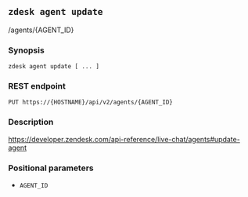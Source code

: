 ## `zdesk agent update`

/agents/{AGENT_ID}

### Synopsis

    zdesk agent update [ ... ]

### REST endpoint

    PUT https://{HOSTNAME}/api/v2/agents/{AGENT_ID}

### Description

https://developer.zendesk.com/api-reference/live-chat/agents#update-agent

### Positional parameters

* `AGENT_ID`

